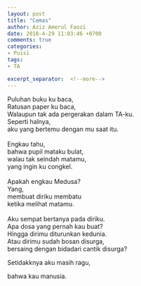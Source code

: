 ```yaml
---
layout: post
title: "Cemas"
author: Aziz Amerul Faozi
date: 2018-4-29 11:03:46 +0700
comments: true
categories: 
- Puisi
tags:
- TA

excerpt_separator:  <!--more-->
---
```


Puluhan buku ku baca,<br />
Ratusan paper ku baca,<br />
Walaupun tak ada pergerakan dalam TA-ku.<br />
Seperti halnya,<br />
aku yang bertemu dengan mu saat itu.<br />
<br />
Engkau tahu,<br />
bahwa pupil mataku bulat,<br />
walau tak seindah matamu, <br />
yang ingin ku congkel.<br />
<br />
Apakah engkau Medusa?<br />
Yang, <br />
membuat diriku membatu<br /> 
ketika melihat matamu.<br />
<br />
Aku sempat bertanya pada diriku.<br />
Apa dosa yang pernah kau buat?<br />
Hingga dirimu diturunkan kedunia.<br />
Atau dirimu sudah bosan disurga,<br />
bersaing dengan bidadari cantik disurga?<br />


Setidakknya aku masih ragu, 

bahwa kau manusia.


